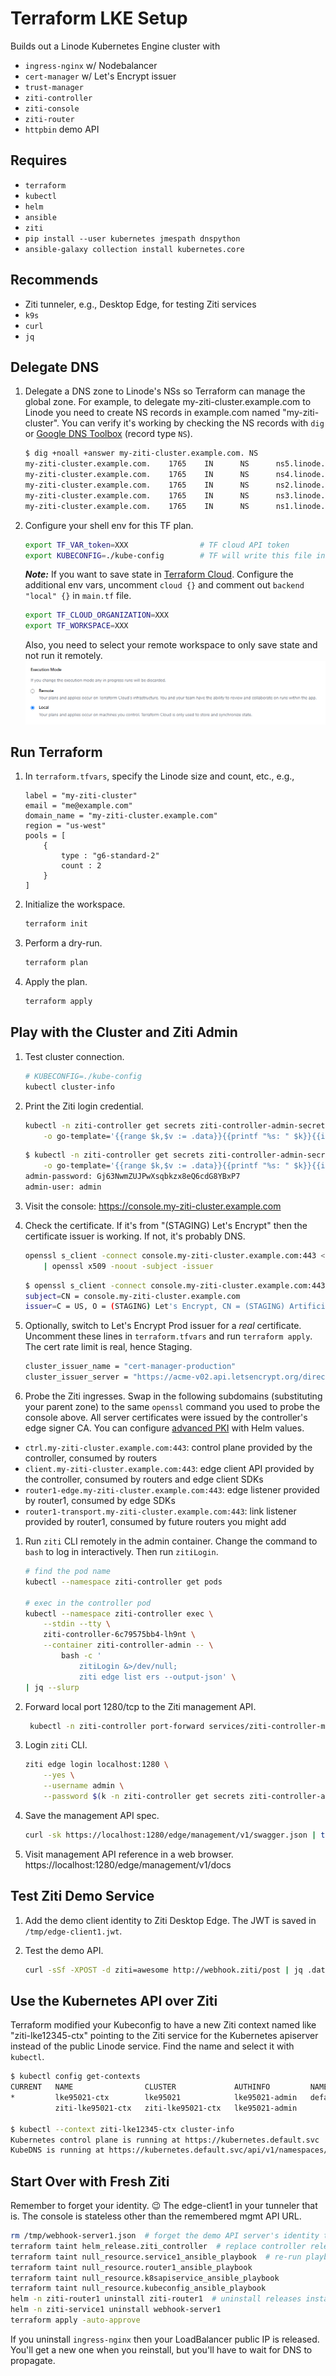 # Terraform LKE Setup

Builds out a Linode Kubernetes Engine cluster with 

* `ingress-nginx` w/ Nodebalancer
* `cert-manager` w/ Let's Encrypt issuer
* `trust-manager`
* `ziti-controller`
* `ziti-console`
* `ziti-router`
* `httpbin` demo API

## Requires

* `terraform`
* `kubectl`
* `helm`
* `ansible`
* `ziti`
* `pip install --user kubernetes jmespath dnspython`
* `ansible-galaxy collection install kubernetes.core`

## Recommends

* Ziti tunneler, e.g., Desktop Edge, for testing Ziti services
* `k9s`
* `curl`
* `jq`

## Delegate DNS

1. Delegate a DNS zone to Linode's NSs so Terraform can manage the global zone. For example, to delegate my-ziti-cluster.example.com to Linode you need to create NS records in example.com named "my-ziti-cluster". You can verify it's working by checking the NS records with `dig` or [Google DNS Toolbox](https://toolbox.googleapps.com/apps/dig/#NS/) (record type `NS`).

    ```bash
    $ dig +noall +answer my-ziti-cluster.example.com. NS
    my-ziti-cluster.example.com.    1765    IN      NS      ns5.linode.com.
    my-ziti-cluster.example.com.    1765    IN      NS      ns4.linode.com.
    my-ziti-cluster.example.com.    1765    IN      NS      ns2.linode.com.
    my-ziti-cluster.example.com.    1765    IN      NS      ns3.linode.com.
    my-ziti-cluster.example.com.    1765    IN      NS      ns1.linode.com.
    ```

1. Configure your shell env for this TF plan.

    ```bash
    export TF_VAR_token=XXX                # TF cloud API token
    export KUBECONFIG=./kube-config        # TF will write this file in plan dir
    ```

    ***Note:*** If you want to save state in [Terraform Cloud](https://app.terraform.io/app). Configure the additional env vars, uncomment `cloud {}` and comment out `backend "local" {}` in `main.tf` file.
    ```bash
    export TF_CLOUD_ORGANIZATION=XXX
    export TF_WORKSPACE=XXX
    ```
    Also, you need to select your remote workspace to only save state and not run it remotely.
    ![](images/tf-cloud-execution-mode.png)

## Run Terraform

1. In `terraform.tfvars`, specify the Linode size and count, etc., e.g.,

    ```hcl
    label = "my-ziti-cluster"
    email = "me@example.com"
    domain_name = "my-ziti-cluster.example.com"
    region = "us-west"
    pools = [
        {
            type : "g6-standard-2"
            count : 2
        }
    ]
    ```

1. Initialize the workspace.

    ```bash
    terraform init
    ```

1. Perform a dry-run.

    ```bash
    terraform plan
    ```

1. Apply the plan.

    ```bash
    terraform apply
    ```

## Play with the Cluster and Ziti Admin

1. Test cluster connection.

    ```bash
    # KUBECONFIG=./kube-config
    kubectl cluster-info
    ```

1. Print the Ziti login credential.

    ```bash
    kubectl -n ziti-controller get secrets ziti-controller-admin-secret \
        -o go-template='{{range $k,$v := .data}}{{printf "%s: " $k}}{{if not $v}}{{$v}}{{else}}{{$v | base64decode}}{{end}}{{"\n"}}{{end}}' 
    ```

    ```bash
    $ kubectl -n ziti-controller get secrets ziti-controller-admin-secret \
        -o go-template='{{range $k,$v := .data}}{{printf "%s: " $k}}{{if not $v}}{{$v}}{{else}}{{$v | base64decode}}{{end}}{{"\n"}}{{end}}' 
    admin-password: Gj63NwmZUJPwXsqbkzx8eQ6cdG8YBxP7
    admin-user: admin
    ```

1. Visit the console: https://console.my-ziti-cluster.example.com
1. Check the certificate. If it's from "(STAGING) Let's Encrypt" then the certificate issuer is working. If not, it's probably DNS.

    ```bash
    openssl s_client -connect console.my-ziti-cluster.example.com:443 <> /dev/null 2>&1 \
        | openssl x509 -noout -subject -issuer
    ```

    ```bash
    $ openssl s_client -connect console.my-ziti-cluster.example.com:443 <> /dev/null 2>&1 | openssl x509 -noout -subject -issuer
    subject=CN = console.my-ziti-cluster.example.com
    issuer=C = US, O = (STAGING) Let's Encrypt, CN = (STAGING) Artificial Apricot R3
    ```

1. Optionally, switch to Let's Encrypt Prod issuer for a *real* certificate. Uncomment these lines in `terraform.tfvars` and run `terraform apply`. The cert rate limit is real, hence Staging.

    ```bash
    cluster_issuer_name = "cert-manager-production"
    cluster_issuer_server = "https://acme-v02.api.letsencrypt.org/directory"
    ```

1. Probe the Ziti ingresses. Swap in the following subdomains (substituting your parent zone) to the same `openssl` command you used to probe the console above. All server certificates were issued by the controller's edge signer CA. You can configure [advanced PKI](https://docs.openziti.io/helm-charts/charts/ziti-controller/#advanced-pki) with Helm values.

* `ctrl.my-ziti-cluster.example.com:443`: control plane provided by the controller, consumed by routers
* `client.my-ziti-cluster.example.com:443`: edge client API provided by the controller, consumed by routers and edge client SDKs
* `router1-edge.my-ziti-cluster.example.com:443`: edge listener provided by router1, consumed by edge SDKs
* `router1-transport.my-ziti-cluster.example.com:443`: link listener provided by router1, consumed by future routers you might add

1. Run `ziti` CLI remotely in the admin container. Change the command to `bash` to log in interactively. Then run `zitiLogin`.

    ```bash
    # find the pod name
    kubectl --namespace ziti-controller get pods

    # exec in the controller pod
    kubectl --namespace ziti-controller exec \
        --stdin --tty \
        ziti-controller-6c79575bb4-lh9nt \
        --container ziti-controller-admin -- \
            bash -c '
                zitiLogin &>/dev/null; 
                ziti edge list ers --output-json' \
    | jq --slurp 
    ```

1. Forward local port 1280/tcp to the Ziti management API.

    ```bash
     kubectl -n ziti-controller port-forward services/ziti-controller-mgmt 1280:443 &>/tmp/k.log &
     ```

1. Login `ziti` CLI.

    ```bash
    ziti edge login localhost:1280 \
        --yes \
        --username admin \
        --password $(k -n ziti-controller get secrets ziti-controller-admin-secret -o go-template='{{index .data "admin-password" | base64decode }}')
    ```

1. Save the management API spec.

    ```bash
    curl -sk https://localhost:1280/edge/management/v1/swagger.json | tee /tmp/swagger.json
    ```

1. Visit management API reference in a web browser. https://localhost:1280/edge/management/v1/docs

## Test Ziti Demo Service

1. Add the demo client identity to Ziti Desktop Edge. The JWT is saved in `/tmp/edge-client1.jwt`.
1. Test the demo API.

    ```bash
    curl -sSf -XPOST -d ziti=awesome http://webhook.ziti/post | jq .data
    ```

## Use the Kubernetes API over Ziti

Terraform modified your Kubeconfig to have a new Ziti context named like "ziti-lke12345-ctx" pointing to the Ziti service for the Kubernetes apiserver instead of the public Linode service. Find the name and select it with `kubectl`.

```bash
$ kubectl config get-contexts
CURRENT   NAME                CLUSTER             AUTHINFO         NAMESPACE
*         lke95021-ctx        lke95021            lke95021-admin   default
          ziti-lke95021-ctx   ziti-lke95021-ctx   lke95021-admin   

$ kubectl --context ziti-lke12345-ctx cluster-info
Kubernetes control plane is running at https://kubernetes.default.svc
KubeDNS is running at https://kubernetes.default.svc/api/v1/namespaces/kube-system/services/kube-dns:dns/proxy
```

## Start Over with Fresh Ziti

Remember to forget your identity. :wink: The edge-client1 in your tunneler that is. The console is stateless other than the remembered mgmt API URL.

```bash
rm /tmp/webhook-server1.json  # forget the demo API server's identity too
terraform taint helm_release.ziti_controller  # replace controller release
terraform taint null_resource.service1_ansible_playbook  # re-run playbooks
terraform taint null_resource.router1_ansible_playbook
terraform taint null_resource.k8sapiservice_ansible_playbook
terraform taint null_resource.kubeconfig_ansible_playbook
helm -n ziti-router1 uninstall ziti-router1  # uninstall releases installed by ansible
helm -n ziti-service1 uninstall webhook-server1
terraform apply -auto-approve
```

If you uninstall `ingress-nginx` then your LoadBalancer public IP is released. You'll get a new one when you reinstall, but you'll have to wait for DNS to propagate.
